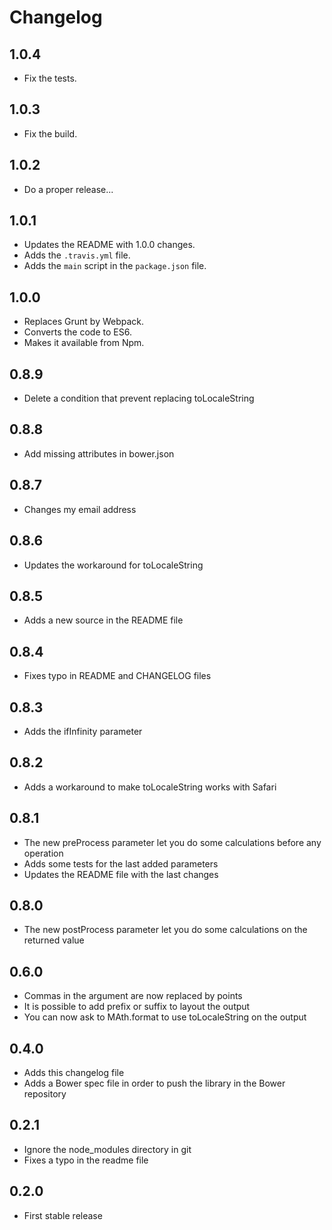 # Changelog

## 1.0.4

* Fix the tests.


## 1.0.3

* Fix the build.


## 1.0.2

* Do a proper release...


## 1.0.1

* Updates the README with 1.0.0 changes.
* Adds the `.travis.yml` file.
* Adds the `main` script in the `package.json` file.


## 1.0.0

* Replaces Grunt by Webpack.
* Converts the code to ES6.
* Makes it available from Npm.


## 0.8.9

* Delete a condition that prevent replacing toLocaleString


## 0.8.8

* Add missing attributes in bower.json


## 0.8.7

* Changes my email address


## 0.8.6

* Updates the workaround for toLocaleString


## 0.8.5

* Adds a new source in the README file


## 0.8.4

* Fixes typo in README and CHANGELOG files


## 0.8.3

* Adds the ifInfinity parameter


## 0.8.2

* Adds a workaround to make toLocaleString works with Safari


## 0.8.1

* The new preProcess parameter let you do some calculations before any operation
* Adds some tests for the last added parameters
* Updates the README file with the last changes


## 0.8.0

* The new postProcess parameter let you do some calculations on the returned value


## 0.6.0

* Commas in the argument are now replaced by points
* It is possible to add prefix or suffix to layout the output
* You can now ask to MAth.format to use toLocaleString on the output


## 0.4.0

* Adds this changelog file
* Adds a Bower spec file in order to push the library in the Bower repository


## 0.2.1

* Ignore the node_modules directory in git
* Fixes a typo in the readme file


## 0.2.0

* First stable release
